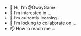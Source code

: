 - 👋 Hi, I’m @OwayGame
- 👀 I’m interested in ...
- 🌱 I’m currently learning ...
- 💞️ I’m looking to collaborate on ...
- 📫 How to reach me ...

<!---
OwayGame/OwayGame is a ✨ special ✨ repository because its `README.md` (this file) appears on your GitHub profile.
You can click the Preview link to take a look at your changes.
--->
